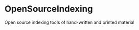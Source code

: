 OpenSourceIndexing
==================

Open source indexing tools of hand-written and printed material